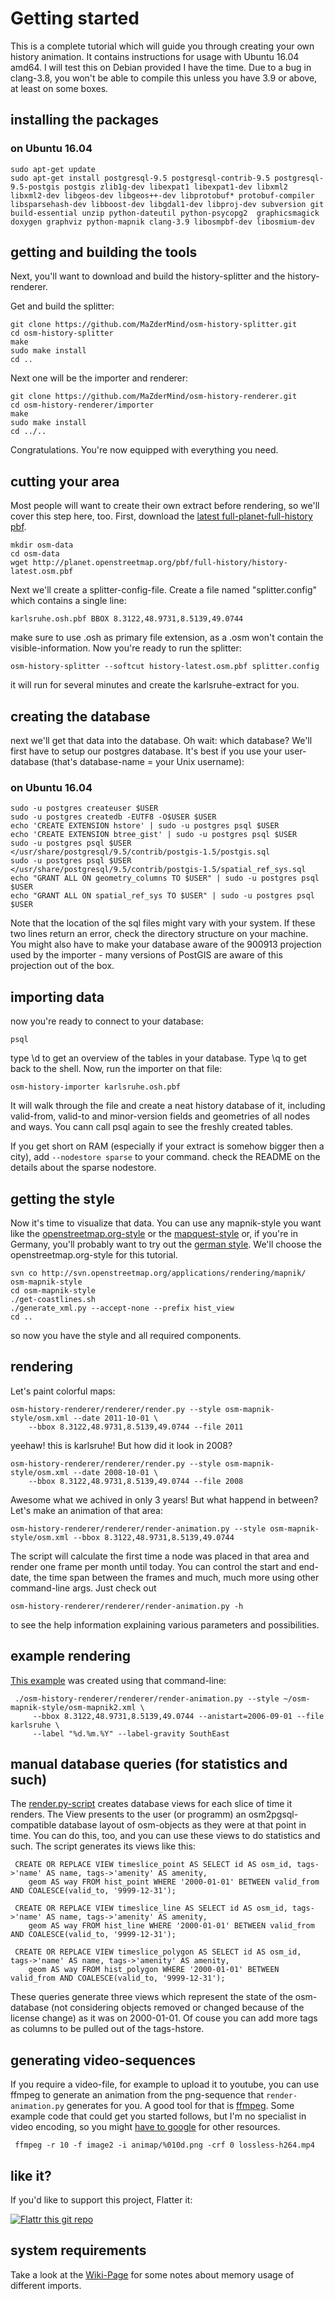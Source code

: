 # Getting started
This is a complete tutorial which will guide you through creating your own history animation. It contains instructions for usage with Ubuntu 16.04 amd64.
I will test this on Debian provided I have the time.
Due to a bug in clang-3.8, you won't be able to compile this unless you have 3.9 or above, at least on some boxes.
## installing the packages
### on Ubuntu 16.04
    sudo apt-get update
    sudo apt-get install postgresql-9.5 postgresql-contrib-9.5 postgresql-9.5-postgis postgis zlib1g-dev libexpat1 libexpat1-dev libxml2 libxml2-dev libgeos-dev libgeos++-dev libprotobuf* protobuf-compiler libsparsehash-dev libboost-dev libgdal1-dev libproj-dev subversion git build-essential unzip python-dateutil python-psycopg2  graphicsmagick doxygen graphviz python-mapnik clang-3.9 libosmpbf-dev libosmium-dev
## getting and building the tools
Next, you'll want to download and build the history-splitter and the history-renderer.

Get and build the splitter:

    git clone https://github.com/MaZderMind/osm-history-splitter.git
    cd osm-history-splitter
    make
    sudo make install
    cd ..

Next one will be the importer and renderer:

    git clone https://github.com/MaZderMind/osm-history-renderer.git
    cd osm-history-renderer/importer
    make
    sudo make install
    cd ../..

Congratulations. You're now equipped with everything you need.

## cutting your area
Most people will want to create their own extract before rendering, so we'll cover this step here, too. First, download the [latest full-planet-full-history pbf](http://planet.openstreetmap.org/pbf/full-history/history-latest.osm.pbf).
 
    mkdir osm-data
    cd osm-data
    wget http://planet.openstreetmap.org/pbf/full-history/history-latest.osm.pbf

Next we'll create a splitter-config-file. Create a file named "splitter.config" which contains a single line:

    karlsruhe.osh.pbf BBOX 8.3122,48.9731,8.5139,49.0744

make sure to use .osh as primary file extension, as a .osm won't contain the visible-information.
Now you're ready to run the splitter:

    osm-history-splitter --softcut history-latest.osm.pbf splitter.config

it will run for several minutes and create the karlsruhe-extract for you.

## creating the database
next we'll get that data into the database. Oh wait: which database? We'll first have to setup our postgres database. It's best if you use your user-database 
(that's database-name = your Unix username):
### on Ubuntu 16.04
    sudo -u postgres createuser $USER
    sudo -u postgres createdb -EUTF8 -O$USER $USER
    echo 'CREATE EXTENSION hstore' | sudo -u postgres psql $USER
    echo 'CREATE EXTENSION btree_gist' | sudo -u postgres psql $USER
    sudo -u postgres psql $USER </usr/share/postgresql/9.5/contrib/postgis-1.5/postgis.sql
    sudo -u postgres psql $USER </usr/share/postgresql/9.5/contrib/postgis-1.5/spatial_ref_sys.sql
    echo "GRANT ALL ON geometry_columns TO $USER" | sudo -u postgres psql $USER
    echo "GRANT ALL ON spatial_ref_sys TO $USER" | sudo -u postgres psql $USER

Note that the location of the sql files might vary with your system. If these two lines return an error, check the directory structure on your machine.
You might also have to make your database aware of the 900913 projection used by the importer - many versions of PostGIS are aware of this projection out of the box.
## importing data
now you're ready to connect to your database:

    psql

type \d to get an overview of the tables in your database. Type \q to get back to the shell.
Now, run the importer on that file:

    osm-history-importer karlsruhe.osh.pbf

It will walk through the file and create a neat history database of it, including valid-from, valid-to and minor-version fields and geometries of all nodes and ways.
You cann call psql again to see the freshly created tables.

If you get short on RAM (especially if your extract is somehow bigger then a city), add ``--nodestore sparse`` to your command. check the README on the details about 
the sparse nodestore.

## getting the style
Now it's time to visualize that data. You can use any mapnik-style you want like the [openstreetmap.org-style](http://svn.openstreetmap.org/applications/rendering/mapnik/)
or the [mapquest-style](https://github.com/MapQuest/MapQuest-Mapnik-Style) or, if you're in Germany, you'll probably want to try out the
[german style](http://www.openstreetmap.de/germanstyle.html). We'll choose the openstreetmap.org-style for this tutorial.

    svn co http://svn.openstreetmap.org/applications/rendering/mapnik/ osm-mapnik-style
    cd osm-mapnik-style
    ./get-coastlines.sh
    ./generate_xml.py --accept-none --prefix hist_view
    cd ..

so now you have the style and all required components.

## rendering
Let's paint colorful maps:

    osm-history-renderer/renderer/render.py --style osm-mapnik-style/osm.xml --date 2011-10-01 \
        --bbox 8.3122,48.9731,8.5139,49.0744 --file 2011

yeehaw! this is karlsruhe! But how did it look in 2008?

    osm-history-renderer/renderer/render.py --style osm-mapnik-style/osm.xml --date 2008-10-01 \
        --bbox 8.3122,48.9731,8.5139,49.0744 --file 2008

Awesome what we achived in only 3 years!
But what happend in between? Let's make an animation of that area:

    osm-history-renderer/renderer/render-animation.py --style osm-mapnik-style/osm.xml --bbox 8.3122,48.9731,8.5139,49.0744

The script will calculate the first time a node was placed in that area and render one frame per month until today. You can control the start and end-date, 
the time span between the frames and much, much more using other command-line args. Just check out

    osm-history-renderer/renderer/render-animation.py -h

to see the help information explaining various parameters and possibilities.

## example rendering
[This example](http://mazdermind.github.com/osm-history-renderer/karlsruhe.html) was created using that command-line:

     ./osm-history-renderer/renderer/render-animation.py --style ~/osm-mapnik-style/osm-mapnik2.xml \
         --bbox 8.3122,48.9731,8.5139,49.0744 --anistart=2006-09-01 --file karlsruhe \
         --label "%d.%m.%Y" --label-gravity SouthEast

## manual database queries (for statistics and such)
The [render.py-script](https://github.com/MaZderMind/osm-history-renderer/blob/master/renderer/render.py#L242) creates database views for each slice of time it renders.
The View presents to the user (or programm) an osm2pgsql-compatible database layout of osm-objects as they were at that point in time. You can do this, too, and 
you can use these views to do statistics and such. The script generates its views like this:

     CREATE OR REPLACE VIEW timeslice_point AS SELECT id AS osm_id, tags->'name' AS name, tags->'amenity' AS amenity,
        geom AS way FROM hist_point WHERE '2000-01-01' BETWEEN valid_from AND COALESCE(valid_to, '9999-12-31');
     
     CREATE OR REPLACE VIEW timeslice_line AS SELECT id AS osm_id, tags->'name' AS name, tags->'amenity' AS amenity,
        geom AS way FROM hist_line WHERE '2000-01-01' BETWEEN valid_from AND COALESCE(valid_to, '9999-12-31');
     
     CREATE OR REPLACE VIEW timeslice_polygon AS SELECT id AS osm_id, tags->'name' AS name, tags->'amenity' AS amenity,
        geom AS way FROM hist_polygon WHERE '2000-01-01' BETWEEN valid_from AND COALESCE(valid_to, '9999-12-31');

These queries generate three views which represent the state of the osm-database (not considering objects removed or changed because of the license change) as it was on 2000-01-01. 
Of couse you can add more tags as columns to be pulled out of the tags-hstore.

## generating video-sequences
If you require a video-file, for example to upload it to youtube, you can use ffmpeg to generate an animation from the png-sequence that ```render-animation.py``` generates for you.
A good tool for that is [ffmpeg](http://www.ffmpeg.org/). Some example code that could get you started follows, but I'm no specialist in video encoding, so you might
[have to google](https://www.google.com/search?q=ffmpeg+from+png+files) for other resources.

     ffmpeg -r 10 -f image2 -i animap/%010d.png -crf 0 lossless-h264.mp4


## like it?
If you'd like to support this project, Flatter it:

[![Flattr this git repo](http://api.flattr.com/button/flattr-badge-large.png)](https://flattr.com/submit/auto?user_id=MaZderMind&url=https://github.com/schaiba/osm-history-renderer&title=osm-history-renderer&language=en_GB&tags=github&category=software) 

## system requirements
Take a look at the [Wiki-Page](https://wiki.openstreetmap.org/wiki/OSM_History_Renderer) for some notes about memory usage of different imports.
